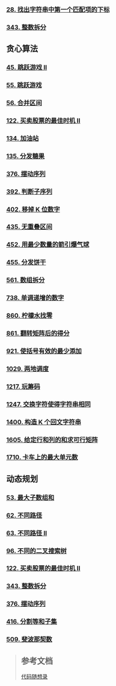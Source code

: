 ### [28. 找出字符串中第一个匹配项的下标](./find-the-index-of-the-first-occurrence-in-a-string/src/main/java/priv/lgtczh/leetcode/Solution.java)

### [343. 整数拆分](integer-break/src/main/java/priv/lgtczh/leetcode/Solution.java)

## 贪心算法

### [45. 跳跃游戏 II](jump-game-ii/src/main/java/priv/lgtczh/leetcode/Solution.java)

### [55. 跳跃游戏](jump-game/src/main/java/priv/lgtczh/leetcode/Solution.java)

### [56. 合并区间](merge-intervals/src/main/java/priv/lgtczh/leetcode/Solution.java)

### [122. 买卖股票的最佳时机 II](best-time-to-buy-and-sell-stock-ii/src/main/java/priv/lgtczh/leetcode/greedy/Solution.java)

### [134. 加油站](./gas-station/src/main/java/priv/lgtczh/leetcode/Solution.java)

### [135. 分发糖果](candy/src/main/java/priv/lgtczh/leetcode/Solution.java)

### [376. 摆动序列](wiggle-subsequence/src/main/java/priv/lgtczh/leetcode/greedy/Solution.java)

### [392. 判断子序列](is-subsequence/src/main/java/priv/lgtczh/leetcode/Solution.java)

### [402. 移掉 K 位数字](remove-k-digits/src/main/java/priv/lgtczh/leetcode/Solution.java)

### [435. 无重叠区间](./non-overlapping-intervals/src/main/java/priv/lgtczh/leetcode/Solution.java)

### [452. 用最少数量的箭引爆气球](minimum-number-of-arrows-to-burst-balloons/src/main/java/priv/lgtczh/leetcode/Solution.java)

### [455. 分发饼干](assign-cookies/src/main/java/priv/lgtczh/leetcode/Solution.java)

### [561. 数组拆分](array-partition/src/main/java/priv/lgtczh/leetcode/Solution.java)

### [738. 单调递增的数字](monotone-increasing-digits/src/main/java/priv/lgtczh/leetcode/Solution.java)

### [860. 柠檬水找零](lemonade-change/src/main/java/priv/lgtczh/leetcode/Solution.java)

### [861. 翻转矩阵后的得分](score-after-flipping-matrix/src/main/java/priv/lgtczh/leetcode/Solution.java)

### [921. 使括号有效的最少添加](minimum-add-to-make-parentheses-valid/src/main/java/priv/lgtczh/leetcode/Solution.java)

### [1029. 两地调度](two-city-scheduling/src/main/java/priv/lgtczh/leetcode/Solution.java)

### [1217. 玩筹码](minimum-cost-to-move-chips-to-the-same-position/src/main/java/priv/lgtczh/leetcode/Solution.java)

### [1247. 交换字符使得字符串相同](minimum-swaps-to-make-strings-equal/src/main/java/priv/lgtczh/leetcode/Solution.java)

### [1400. 构造 K 个回文字符串](construct-k-palindrome-strings/src/main/java/priv/lgtczh/leetcode/Solution.java)

### [1605. 给定行和列的和求可行矩阵](find-valid-matrix-given-row-and-column-sums/src/main/java/priv/lgtczh/leetcode/Solution.java)

### [1710. 卡车上的最大单元数](maximum-units-on-a-truck/src/main/java/priv/lgtczh/leetcode/Solution.java)

## 动态规划

### [53. 最大子数组和](maximum-subarray/src/main/java/priv/lgtczh/leetcode/dynamic_programming/Solution.java)

### [62. 不同路径](unique-paths/src/main/java/priv/lgtczh/leetcode/Solution.java)

### [63. 不同路径 II](unique-paths-ii/src/main/java/priv/lgtczh/leetcode/Solution.java)

### [96. 不同的二叉搜索树](unique-binary-search-trees/src/main/java/priv/lgtczh/leetcode/Solution.java)

### [122. 买卖股票的最佳时机 II](best-time-to-buy-and-sell-stock-ii/src/main/java/priv/lgtczh/leetcode/dynamic_programming/Solution.java)

### [343. 整数拆分](integer-break/src/main/java/priv/lgtczh/leetcode/dynamic_programming/Solution.java)

### [376. 摆动序列](wiggle-subsequence/src/main/java/priv/lgtczh/leetcode/dynamic_programming/Solution.java)

### [416. 分割等和子集](partition-equal-subset-sum/src/main/java/priv/lgtczh/leetcode/Solution.java)

### [509. 斐波那契数](fibonacci-number/src/main/java/priv/lgtczh/leetcode/Solution.java)


> ## 参考文档
> [代码随想录](https://programmercarl.com/)
